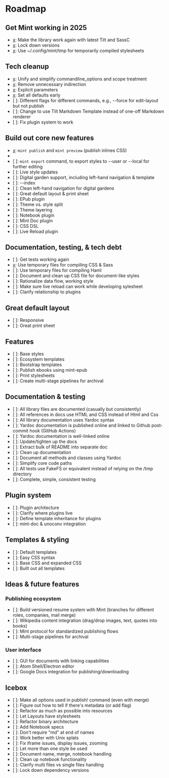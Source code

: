 # Roadmap

## Get Mint working in 2025

- [x]: Make the library work again with latest Tilt and SassC
- [x]: Lock down versions
- [x]: Use ~/.config/mint/tmp for temporarily compiled stylesheets

## Tech cleanup

- [x]: Unify and simplify commandline_options and scope treatment
- [x]: Remove unnecessary indirection
- [x]: Explicit parameters
- [x]: Set all defaults early
- [ ]: Different flags for different commands, e.g., --force for edit-layout but not publish
- [ ]: Change to use Tilt Markdown Template instead of one-off Markdown renderer
- [ ]: Fix plugin system to work

## Build out core new features

- [x]: `mint publish` and `mint preview` (publish inlines CSS)
- [x]: --recursive
- [ ]: `mint export` command, to export styles to --user or --local for further editing
- [ ]: Live style updates
- [ ]: Digital garden support, including left-hand navigation & template
- [ ]: --index
- [ ]: Clean left-hand navigation for digital gardens
- [ ]: Great default layout & print sheet
- [ ]: EPub plugin
- [ ]: Theme vs. style split
- [ ]: Theme layering
- [ ]: Notebook plugin
- [ ]: Mint Doc plugin
- [ ]: CSS DSL
- [ ]: Live Reload plugin

## Documentation, testing, & tech debt

- [ ]: Get tests working again
- [x]: Use temporary files for compiling CSS & Sass
- [ ]: Use temporary files for compiling Haml
- [ ]: Document and clean up CSS file for document-like styles
- [ ]: Rationalize data flow, working style
- [ ]: Make sure live reload can work while developing sylesheet
- [ ]: Clarify relationship to plugins

## Great default layout

- [ ]: Responsive
- [ ]: Great print sheet

## Features

- [ ]: Base styles
- [ ]: Ecosystem templates
- [ ]: Bootstrap templates
- [ ]: Publish ebooks using mint-epub
- [ ]: Print stylesheets
- [ ]: Create multi-stage pipelines for archival

## Documentation & testing

- [ ]: All library files are documented (casually but consistently)
- [ ]: All references in docs use HTML and CSS instead of Html and Css
- [ ]: All library documentation uses Yardoc syntax
- [ ]: Yardoc documentation is published online and linked to Github post-commit hook (GitHub Actions)
- [ ]: Yardoc documentation is well-linked online
- [ ]: Update/tighten up the docs
- [ ]: Extract bulk of README into separate doc
- [ ]: Clean up documentation
- [ ]: Document all methods and classes using Yardoc
- [ ]: Simplify core code paths
- [ ]: All tests use FakeFS or equivalent instead of relying on the /tmp directory
- [ ]: Complete, simple, consistent testing

## Plugin system

- [ ]: Plugin architecture
- [ ]: Clarify where plugins live
- [ ]: Define template inheritance for plugins
- [ ]: mint-doc & unoconv integration

## Templates & styling

- [ ]: Default templates
- [ ]: Easy CSS syntax
- [ ]: Base CSS and expanded CSS
- [ ]: Built out all templates

## Ideas & future features

### Publishing ecosystem

- [ ]: Build versioned resume system with Mint (branches for different roles, companies, mail merge)
- [ ]: Wikipedia content integration (drag/drop images, text, quotes into books)
- [ ]: Mint protocol for standardized publishing flows
- [ ]: Multi-stage pipelines for archival

### User interface

- [ ]: GUI for documents with linking capabilities
- [ ]: Atom Shell/Electron editor
- [ ]: Google Docs integration for publishing/downloading

## Icebox

- [ ]: Make all options used in publish! command (even with merge)
- [ ]: Figure out how to tell if there's metadata (or add flag)
- [ ]: Refactor as much as possible into resources
- [ ]: Let Layouts have stylesheets
- [ ]: Refactor binary architecture
- [ ]: Add Notebook specs
- [ ]: Don't require "md" at end of names
- [ ]: Work better with Unix splats
- [ ]: Fix iframe issues, display issues, zooming
- [ ]: Let more than one style be used
- [ ]: Document name, merge, notebook handling
- [ ]: Clean up notebook functionality
- [ ]: Clarify multi files vs single files handling
- [ ]: Lock down dependency versions

